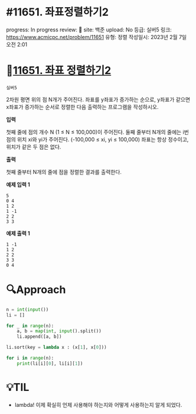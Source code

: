 # #11651. 좌표정렬하기2

progress: In progress
review: 🥜
site: 백준
upload: No
등급: 실버5
링크: https://www.acmicpc.net/problem/11651
유형: 정렬
작성일시: 2023년 2월 7일 오전 2:01

# 📖[11651. 좌표 정렬하기2](https://www.acmicpc.net/problem/11651)

`실버5`

2차원 평면 위의 점 N개가 주어진다. 좌표를 y좌표가 증가하는 순으로, y좌표가 같으면 x좌표가 증가하는 순서로 정렬한 다음 출력하는 프로그램을 작성하시오.

**입력**

첫째 줄에 점의 개수 N (1 ≤ N ≤ 100,000)이 주어진다. 둘째 줄부터 N개의 줄에는 i번점의 위치 xi와 yi가 주어진다. (-100,000 ≤ xi, yi ≤ 100,000) 좌표는 항상 정수이고, 위치가 같은 두 점은 없다.

**출력**

첫째 줄부터 N개의 줄에 점을 정렬한 결과를 출력한다.

**예제 입력 1**

```
5
0 4
1 2
1 -1
2 2
3 3

```

**예제 출력 1**

```
1 -1
1 2
2 2
3 3
0 4
```

# 🔍Approach

```python
n = int(input())
li = []

for _ in range(n):
    a, b = map(int, input().split())
    li.append([a, b])

li.sort(key = lambda x : (x[1], x[0]))

for i in range(n):
    print(li[i][0], li[i][1])
```

# 💡TIL

- lambda! 이제 확실히 언제 사용해야 하는지와 어떻게 사용하는지 알게 되었다.